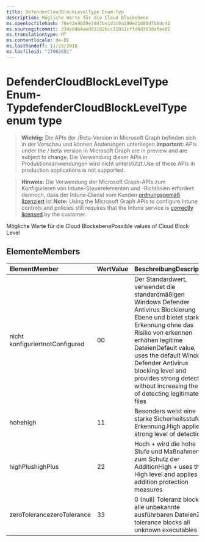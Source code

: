 ```yaml
---
title: DefenderCloudBlockLevelType Enum-Typ
description: Mögliche Werte für die Cloud Blockebene
ms.openlocfilehash: 70e43e9659e7dd7be1d3c0a190e21d80d7b8dc41
ms.sourcegitcommit: 334e84b4aed63162bcc31831cffd6d363dafee02
ms.translationtype: MT
ms.contentlocale: de-DE
ms.lasthandoff: 11/29/2018
ms.locfileid: "27063651"
---
```

# <a name="defendercloudblockleveltype-enum-type"></a><span data-ttu-id="98888-103">DefenderCloudBlockLevelType Enum-Typ</span><span class="sxs-lookup"><span data-stu-id="98888-103">defenderCloudBlockLevelType enum type</span></span>

> <span data-ttu-id="98888-104">**Wichtig:** Die APIs der /Beta-Version in Microsoft Graph befinden sich in der Vorschau und können Änderungen unterliegen.</span><span class="sxs-lookup"><span data-stu-id="98888-104">**Important:** APIs under the / beta version in Microsoft Graph are in preview and are subject to change.</span></span> <span data-ttu-id="98888-105">Die Verwendung dieser APIs in Produktionsanwendungen wird nicht unterstützt.</span><span class="sxs-lookup"><span data-stu-id="98888-105">Use of these APIs in production applications is not supported.</span></span>

> <span data-ttu-id="98888-106">**Hinweis:** Die Verwendung der Microsoft Graph-APIs zum Konfigurieren von Intune-Steuerelementen und -Richtlinien erfordert dennoch, dass der Intune-Dienst vom Kunden [ordnungsgemäß lizenziert](https://go.microsoft.com/fwlink/?linkid=839381) ist.</span><span class="sxs-lookup"><span data-stu-id="98888-106">**Note:** Using the Microsoft Graph APIs to configure Intune controls and policies still requires that the Intune service is [correctly licensed](https://go.microsoft.com/fwlink/?linkid=839381) by the customer.</span></span>

<span data-ttu-id="98888-107">Mögliche Werte für die Cloud Blockebene</span><span class="sxs-lookup"><span data-stu-id="98888-107">Possible values of Cloud Block Level</span></span>
## <a name="members"></a><span data-ttu-id="98888-108">Elemente</span><span class="sxs-lookup"><span data-stu-id="98888-108">Members</span></span>
|<span data-ttu-id="98888-109">Element</span><span class="sxs-lookup"><span data-stu-id="98888-109">Member</span></span>|<span data-ttu-id="98888-110">Wert</span><span class="sxs-lookup"><span data-stu-id="98888-110">Value</span></span>|<span data-ttu-id="98888-111">Beschreibung</span><span class="sxs-lookup"><span data-stu-id="98888-111">Description</span></span>|
|:---|:---|:---|
|<span data-ttu-id="98888-112">nicht konfiguriert</span><span class="sxs-lookup"><span data-stu-id="98888-112">notConfigured</span></span>|<span data-ttu-id="98888-113">0</span><span class="sxs-lookup"><span data-stu-id="98888-113">0</span></span>|<span data-ttu-id="98888-114">Der Standardwert, verwendet die standardmäßigen Windows Defender Antivirus Blockierung Ebene und bietet starken Erkennung ohne das Risiko von erkennen erhöhen legitime Dateien</span><span class="sxs-lookup"><span data-stu-id="98888-114">Default value, uses the default Windows Defender Antivirus blocking level and provides strong detection without increasing the risk of detecting legitimate files</span></span>|
|<span data-ttu-id="98888-115">hohe</span><span class="sxs-lookup"><span data-stu-id="98888-115">high</span></span>|<span data-ttu-id="98888-116">1</span><span class="sxs-lookup"><span data-stu-id="98888-116">1</span></span>|<span data-ttu-id="98888-117">Besonders weist eine starke Sicherheitsstufe Erkennung.</span><span class="sxs-lookup"><span data-stu-id="98888-117">High applies a strong level of detection.</span></span>|
|<span data-ttu-id="98888-118">highPlus</span><span class="sxs-lookup"><span data-stu-id="98888-118">highPlus</span></span>|<span data-ttu-id="98888-119">2</span><span class="sxs-lookup"><span data-stu-id="98888-119">2</span></span>|<span data-ttu-id="98888-120">Hoch + wird die hohe Stufe und Maßnahmen zum Schutz der Addition</span><span class="sxs-lookup"><span data-stu-id="98888-120">High + uses the High level and applies addition protection measures</span></span>|
|<span data-ttu-id="98888-121">zeroTolerance</span><span class="sxs-lookup"><span data-stu-id="98888-121">zeroTolerance</span></span>|<span data-ttu-id="98888-122">3</span><span class="sxs-lookup"><span data-stu-id="98888-122">3</span></span>|<span data-ttu-id="98888-123">0 (null) Toleranz blockiert alle unbekannte ausführbaren Dateien</span><span class="sxs-lookup"><span data-stu-id="98888-123">Zero tolerance blocks all unknown executables</span></span>|






